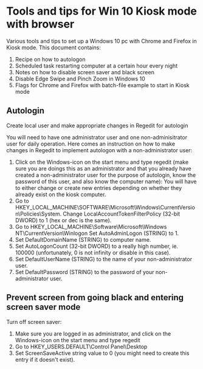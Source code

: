 # Tools and tips for Win 10 Kiosk mode with browser
Various tools and tips to set up a Windows 10 pc with Chrome and Firefox in Kiosk mode.
This document contains:
1. Recipe on how to autologon
2. Scheduled task restarting computer at a certain hour every night
3. Notes on how to disable screen saver and black screen
4. Disable Edge Swipe and Pinch Zoom in Windows 10
5. Flags for Chrome and Firefox with batch-file example to start in Kiosk mode

## Autologin
Create local user and make appropriate changes in Regedit for autologin

You will need to have one administrator user and one non-adminisitrator user for daily operation.
Here comes an instruction on how to make changes in Regedit to implement autologon with a non-administrator user:

1. Click on the Windows-icon on the start menu and type regedit (make sure you are doings this as an administrator and that you already have created a non-administrator user for the purpose of autologin, know the password of this user, and also know the computer name):
You will have to either change or create new entries depending on whether they already exist on the kiosk computer.
2. Go to HKEY_LOCAL_MACHINE\SOFTWARE\Microsoft\Windows\CurrentVersion\Policies\System.
Change LocalAccountTokenFilterPolicy (32-bit DWORD) to 1 (hex or dec is the same).
3. Go to HKEY_LOCAL_MACHINE\Software\Microsoft\Windows NT\CurrentVersion\Winlogon
Set AutoAdminLogon (STRING) to 1.
4. Set DefaultDomainName (STRING) to computer name.
5. Set AutoLogonCount (32-bit DWORD) to a really high number, ie. 100000 (unfortunately, 0 is not infinity or disable in this case).
6. Set DefaultUserName (STRING) to the name of your non-administrator user.
7. Set DefaultPassword (STRING) to the password of your non-administrator user. 

## Prevent screen from going black and entering screen saver mode
Turn off screen saver:
1. Make sure you are logged in as administrator, and click on the Windows-icon on the start menu and type regedit
2. Go to HKEY_USERS\.DEFAULT\Control Panel\Desktop
3. Set ScreenSaveActive string value to 0 (you might need to create this entry if it doesn't exist).
